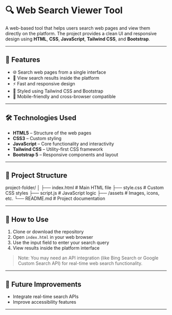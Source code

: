 # 🔍 Web Search Viewer Tool

A web-based tool that helps users search web pages and view them directly on the platform. The project provides a clean UI and responsive design using **HTML**, **CSS**, **JavaScript**, **Tailwind CSS**, and **Bootstrap**.

---

## 🚀 Features

- 🌐 Search web pages from a single interface  
- 🧭 View search results inside the platform  
- ⚡ Fast and responsive design  
- 🎨 Styled using Tailwind CSS and Bootstrap  
- 📱 Mobile-friendly and cross-browser compatible  

---

## 🛠️ Technologies Used

- **HTML5** – Structure of the web pages  
- **CSS3** – Custom styling  
- **JavaScript** – Core functionality and interactivity  
- **Tailwind CSS** – Utility-first CSS framework  
- **Bootstrap 5** – Responsive components and layout

---

## 📂 Project Structure

project-folder/
│
├── index.html # Main HTML file
├── style.css # Custom CSS styles
├── script.js # JavaScript logic
├── /assets # Images, icons, etc.
└── README.md # Project documentation

---

## 🔧 How to Use

1. Clone or download the repository
2. Open `index.html` in your web browser
3. Use the input field to enter your search query
4. View results inside the platform interface

> Note: You may need an API integration (like Bing Search or Google Custom Search API) for real-time web search functionality.

---

## 📌 Future Improvements

- Integrate real-time search APIs  
- Improve accessibility features  

---

